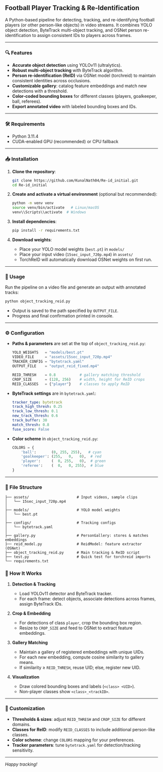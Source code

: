 ## Football Player Tracking & Re‑Identification

A Python-based pipeline for detecting, tracking, and re-identifying football players (or other person-like objects) in video streams. It combines YOLO object detection, ByteTrack multi-object tracking, and OSNet person re-identification to assign consistent IDs to players across frames.

---

### 🔍 Features

* **Accurate object detection** using YOLOv11 (ultralytics).
* **Robust multi-object tracking** with ByteTrack algorithm.
* **Person re-identification (ReID)** via OSNet model (torchreid) to maintain consistent identities across occlusions.
* **Customizable gallery**: catalog feature embeddings and match new detections with a threshold.
* **Color-coded bounding boxes** for different classes (players, goalkeeper, ball, referees).
* **Export annotated video** with labeled bounding boxes and IDs.

---

### 🛠️ Requirements

* Python 3.11.4
* CUDA-enabled GPU (recommended) or CPU fallback


---

### 📥 Installation

1. **Clone the repository**:

   ```bash
   git clone https://github.com/KunalNath04/Re-id_initial.git
   cd Re-id_initial
   ```

2. **Create and activate a virtual environment** (optional but recommended):

   ```bash
   python -m venv venv
   source venv/bin/activate   # Linux/macOS
   venv\\Scripts\\activate  # Windows
   ```

3. **Install dependencies**:

   ```bash
   pip install -r requirements.txt
   ```

4. **Download weights**:

   * Place your YOLO model weights (`best.pt`) in `models/`
   * Place your input video (`15sec_input_720p.mp4`) in `assets/`
   * TorchReID will automatically download OSNet weights on first run.

---

### 🚀 Usage

Run the pipeline on a video file and generate an output with annotated tracks:

```bash
python object_tracking_reid.py
```

* Output is saved to the path specified by `OUTPUT_FILE`.
* Progress and final confirmation printed in console.

---

### ⚙️ Configuration

* **Paths & parameters** are set at the top of `object_tracking_reid.py`:

  ```python
  YOLO_WEIGHTS   = "models/best.pt"
  VIDEO_FILE     = "assets/15sec_input_720p.mp4"
  TRACKER_CONFIG = "bytetrack.yaml"
  OUTPUT_FILE    = "output_reid_fixed.mp4"

  REID_THRESH    = 0.8           # gallery matching threshold
  CROP_SIZE      = (128, 256)    # width, height for ReID crops
  REID_CLASSES   = {"player"}    # classes to apply ReID
  ```

* **ByteTrack settings** are in `bytetrack.yaml`:

  ```yaml
  tracker_type: bytetrack
  track_high_thresh: 0.25
  track_low_thresh: 0.1
  new_track_thresh: 0.6
  track_buffer: 30
  match_thresh: 0.8
  fuse_score: False
  ```

* **Color scheme** in `object_tracking_reid.py`:

  ```python
  COLORS = {
      'ball':       (0, 255, 255),   # cyan
      'goalkeeper': (255,   0,   0),  # red
      'player':     (  0, 255,   0),  # green
      'referee':    (  0,   0, 255),  # blue
  }
  ```

---

### 📂 File Structure

```
├── assets/                      # Input videos, sample clips
│   └── 15sec_input_720p.mp4
│
├── models/                      # YOLO model weights
│   └── best.pt
│
├── configs/                     # Tracking configs
│   └── bytetrack.yaml
│
├── gallery.py                   # PersonGallery: stores & matches embeddings
├── reid_model.py                # ReidModel: feature extractor (OSNet)
├── object_tracking_reid.py      # Main tracking & ReID script
├── test.py                      # Quick test for torchreid imports
└── requirements.txt
```


### 📝 How It Works

1. **Detection & Tracking**

   * Load YOLOv11 detector and ByteTrack tracker.
   * For each frame: detect objects, associate detections across frames, assign ByteTrack IDs.

2. **Crop & Embedding**

   * For detections of class `player`, crop the bounding box region.
   * Resize to `CROP_SIZE` and feed to OSNet to extract feature embeddings.

3. **Gallery Matching**

   * Maintain a gallery of registered embeddings with unique UIDs.
   * For each new embedding, compute cosine similarity to gallery means.
   * If similarity ≥ `REID_THRESH`, reuse UID; else, register new UID.

4. **Visualization**

   * Draw colored bounding boxes and labels (`<class> <UID>`).
   * Non-player classes show `<class>_<trackID>`.

---

### 🔧 Customization

* **Thresholds & sizes**: adjust `REID_THRESH` and `CROP_SIZE` for different domains.
* **Classes for ReID**: modify `REID_CLASSES` to include additional person-like classes.
* **Color scheme**: change `COLORS` mapping for your preferences.
* **Tracker parameters**: tune `bytetrack.yaml` for detection/tracking sensitivity.

---




*Happy tracking!*
